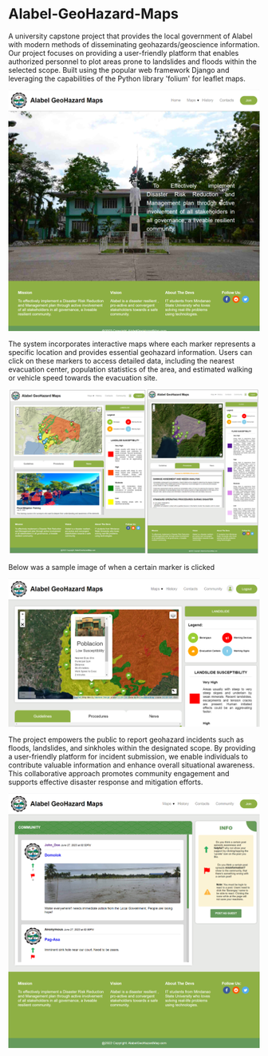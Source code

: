 # Alabel-GeoHazard-Maps
 A university capstone project that provides the local government of Alabel with modern methods of disseminating geohazards/geoscience information. Our project focuses on providing a user-friendly platform that enables authorized personnel to plot areas prone to landslides and floods within the selected scope. Built using the popular web framework Django and leveraging the capabilities of the Python library 'folium' for leaflet maps.

![HomePage](images/Home%20Page%20-%20Desktop%20View.png)

The system incorporates interactive maps where each marker represents a specific location and provides essential geohazard information. Users can click on these markers to access detailed data, including the nearest evacuation center, population statistics of the area, and estimated walking or vehicle speed towards the evacuation site. 

![Maps](images/Maps.PNG)

Below was a sample image of when a certain marker is clicked

![Marker Details](images/Marker%20View.png)

 The project empowers the public to report geohazard incidents such as floods, landslides, and sinkholes within the designated scope. By providing a user-friendly platform for incident submission, we enable individuals to contribute valuable information and enhance overall situational awareness. This collaborative approach promotes community engagement and supports effective disaster response and mitigation efforts.

![Marker Details](images/Community%20Page%20-Desktop%20View.png)
